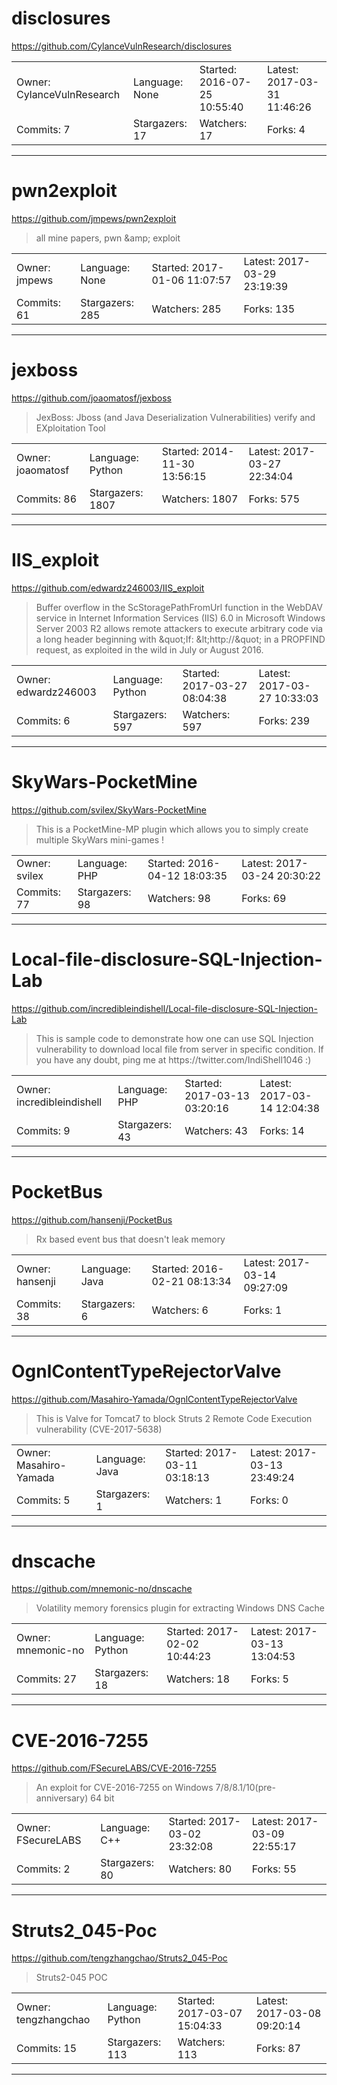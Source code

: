 # disclosures

https://github.com/CylanceVulnResearch/disclosures
<blockquote>
<no description>
</blockquote>

<table>
<tr><td>Owner: CylanceVulnResearch</td>
    <td>Language: None</td>
    <td>Started: 2016-07-25 10:55:40</td>
    <td>Latest: 2017-03-31 11:46:26</td></tr>
<tr><td>Commits: 7</td>
    <td>Stargazers: 17</td>
    <td>Watchers: 17</td>
    <td>Forks: 4</td></tr>
</table>

---

# pwn2exploit

https://github.com/jmpews/pwn2exploit
<blockquote>
all mine papers, pwn &amp;amp; exploit
</blockquote>

<table>
<tr><td>Owner: jmpews</td>
    <td>Language: None</td>
    <td>Started: 2017-01-06 11:07:57</td>
    <td>Latest: 2017-03-29 23:19:39</td></tr>
<tr><td>Commits: 61</td>
    <td>Stargazers: 285</td>
    <td>Watchers: 285</td>
    <td>Forks: 135</td></tr>
</table>

---

# jexboss

https://github.com/joaomatosf/jexboss
<blockquote>
JexBoss: Jboss (and Java Deserialization Vulnerabilities) verify and EXploitation Tool
</blockquote>

<table>
<tr><td>Owner: joaomatosf</td>
    <td>Language: Python</td>
    <td>Started: 2014-11-30 13:56:15</td>
    <td>Latest: 2017-03-27 22:34:04</td></tr>
<tr><td>Commits: 86</td>
    <td>Stargazers: 1807</td>
    <td>Watchers: 1807</td>
    <td>Forks: 575</td></tr>
</table>

---

# IIS_exploit

https://github.com/edwardz246003/IIS_exploit
<blockquote>
Buffer overflow in the ScStoragePathFromUrl function in the WebDAV service in Internet Information Services (IIS) 6.0 in Microsoft Windows Server 2003 R2 allows remote attackers to execute arbitrary code via a long header beginning with &amp;quot;If: &amp;lt;http://&amp;quot; in a PROPFIND request, as exploited in the wild in July or August 2016.
</blockquote>

<table>
<tr><td>Owner: edwardz246003</td>
    <td>Language: Python</td>
    <td>Started: 2017-03-27 08:04:38</td>
    <td>Latest: 2017-03-27 10:33:03</td></tr>
<tr><td>Commits: 6</td>
    <td>Stargazers: 597</td>
    <td>Watchers: 597</td>
    <td>Forks: 239</td></tr>
</table>

---

# SkyWars-PocketMine

https://github.com/svilex/SkyWars-PocketMine
<blockquote>
This is a PocketMine-MP plugin which allows you to simply create multiple SkyWars mini-games !
</blockquote>

<table>
<tr><td>Owner: svilex</td>
    <td>Language: PHP</td>
    <td>Started: 2016-04-12 18:03:35</td>
    <td>Latest: 2017-03-24 20:30:22</td></tr>
<tr><td>Commits: 77</td>
    <td>Stargazers: 98</td>
    <td>Watchers: 98</td>
    <td>Forks: 69</td></tr>
</table>

---

# Local-file-disclosure-SQL-Injection-Lab

https://github.com/incredibleindishell/Local-file-disclosure-SQL-Injection-Lab
<blockquote>
This is sample code to demonstrate how one can use SQL Injection vulnerability to download local file from server in specific condition. If you have any doubt, ping me at https://twitter.com/IndiShell1046 :)
</blockquote>

<table>
<tr><td>Owner: incredibleindishell</td>
    <td>Language: PHP</td>
    <td>Started: 2017-03-13 03:20:16</td>
    <td>Latest: 2017-03-14 12:04:38</td></tr>
<tr><td>Commits: 9</td>
    <td>Stargazers: 43</td>
    <td>Watchers: 43</td>
    <td>Forks: 14</td></tr>
</table>

---

# PocketBus

https://github.com/hansenji/PocketBus
<blockquote>
Rx based event bus that doesn't leak memory
</blockquote>

<table>
<tr><td>Owner: hansenji</td>
    <td>Language: Java</td>
    <td>Started: 2016-02-21 08:13:34</td>
    <td>Latest: 2017-03-14 09:27:09</td></tr>
<tr><td>Commits: 38</td>
    <td>Stargazers: 6</td>
    <td>Watchers: 6</td>
    <td>Forks: 1</td></tr>
</table>

---

# OgnlContentTypeRejectorValve

https://github.com/Masahiro-Yamada/OgnlContentTypeRejectorValve
<blockquote>
This is Valve for Tomcat7 to block  Struts 2 Remote Code Execution vulnerability (CVE-2017-5638)
</blockquote>

<table>
<tr><td>Owner: Masahiro-Yamada</td>
    <td>Language: Java</td>
    <td>Started: 2017-03-11 03:18:13</td>
    <td>Latest: 2017-03-13 23:49:24</td></tr>
<tr><td>Commits: 5</td>
    <td>Stargazers: 1</td>
    <td>Watchers: 1</td>
    <td>Forks: 0</td></tr>
</table>

---

# dnscache

https://github.com/mnemonic-no/dnscache
<blockquote>
Volatility memory forensics plugin for extracting Windows DNS Cache
</blockquote>

<table>
<tr><td>Owner: mnemonic-no</td>
    <td>Language: Python</td>
    <td>Started: 2017-02-02 10:44:23</td>
    <td>Latest: 2017-03-13 13:04:53</td></tr>
<tr><td>Commits: 27</td>
    <td>Stargazers: 18</td>
    <td>Watchers: 18</td>
    <td>Forks: 5</td></tr>
</table>

---

# CVE-2016-7255

https://github.com/FSecureLABS/CVE-2016-7255
<blockquote>
An exploit for CVE-2016-7255 on Windows 7/8/8.1/10(pre-anniversary) 64 bit
</blockquote>

<table>
<tr><td>Owner: FSecureLABS</td>
    <td>Language: C++</td>
    <td>Started: 2017-03-02 23:32:08</td>
    <td>Latest: 2017-03-09 22:55:17</td></tr>
<tr><td>Commits: 2</td>
    <td>Stargazers: 80</td>
    <td>Watchers: 80</td>
    <td>Forks: 55</td></tr>
</table>

---

# Struts2_045-Poc

https://github.com/tengzhangchao/Struts2_045-Poc
<blockquote>
Struts2-045 POC
</blockquote>

<table>
<tr><td>Owner: tengzhangchao</td>
    <td>Language: Python</td>
    <td>Started: 2017-03-07 15:04:33</td>
    <td>Latest: 2017-03-08 09:20:14</td></tr>
<tr><td>Commits: 15</td>
    <td>Stargazers: 113</td>
    <td>Watchers: 113</td>
    <td>Forks: 87</td></tr>
</table>

---

